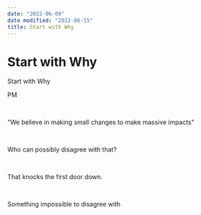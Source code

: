 ```yaml
---
date: "2022-06-09"
date modified: "2022-06-15"
title: Start with Why
---
```


# Start with Why
Start with Why

PM

 

"We believe in making small changes to make massive impacts"

 

Who can possibly disagree with that?

 

That knocks the first door down.

 

Something impossible to disagree with

 
